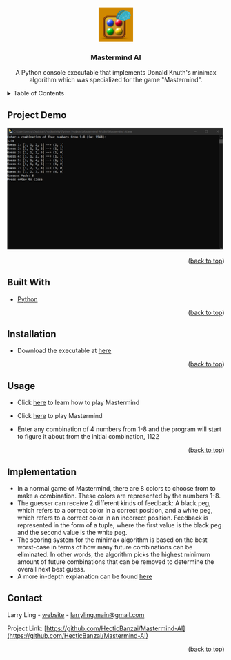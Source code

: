 <a name="readme-top"></a>

<!-- PROJECT LOGO -->
<br />
<div align="center">
  <a href="https://github.com/HecticBanzai/Mastermind-AI">
    <img src="images/mastermind picture.png" alt="Logo" width="80" height="80">
  </a>

<h3 align="center">Mastermind AI</h3>

  <p align="center">
    A Python console executable that implements Donald Knuth's minimax algorithm which was specialized for the game "Mastermind".
  </p>
</div>

<details>
  <summary>Table of Contents</summary>
  <ol>
    <li>
      <a href="#project-demo">Project Demo</a>
    </li>
    <li>
      <a href="#built-with">Built With</a>
    </li>
    <li>
      <a href="#installation">Installation</a>
    </li>
    <li>
        <a href="#usage">Usage</a>
    </li>
  </ol>
</details>

## Project Demo

<img src="images/demo.png" alt="Logo" width="500">

<p align="right">(<a href="#readme-top">back to top</a>)</p>

## Built With

* [Python](https://www.python.org/downloads/)


<p align="right">(<a href="#readme-top">back to top</a>)</p>

## Installation

* Download the executable at [here](https://www.mediafire.com/file/y48hy4tm0ltqvkk/Mastermind_AI.exe/file)

<p align="right">(<a href="#readme-top">back to top</a>)</p>

## Usage

* Click [here](https://www.youtube.com/watch?v=dMHxyulGrEk&ab_channel=pressmantoy) to learn how to play Mastermind
* Click [here](https://webgamesonline.com/mastermind/) to play Mastermind

* Enter any combination of 4 numbers from 1-8 and the program will start to figure it about from the initial combination, 1122 

<p align="right">(<a href="#readme-top">back to top</a>)</p>

## Implementation

* In a normal game of Mastermind, there are 8 colors to choose from to make a combination. These colors are represented by the numbers 1-8.
* The guesser can receive 2 different kinds of feedback: A black peg, which refers to a correct color in a correct position, and a white peg, which refers to a correct color in an incorrect position. Feedback is represented in the form of a tuple, where the first value is the black peg and the second value is the white peg.
* The scoring system for the minimax algorithm is based on the best worst-case in terms of how many future combinations can be eliminated. In other words, the algorithm picks the highest minimum amount of future combinations that can be removed to determine the overall next best guess.
* A more in-depth explanation can be found [here](https://math.stackexchange.com/questions/2014141/knuths-mastermind-algoritm-the-last-step)

## Contact

Larry Ling - [website](larryling.me) - larryling.main@gmail.com

Project Link: [https://github.com/HecticBanzai/Mastermind-AI](https://github.com/HecticBanzai/Mastermind-AI)

<p align="right">(<a href="#readme-top">back to top</a>)</p>

[product-screenshot]: images/demo.png